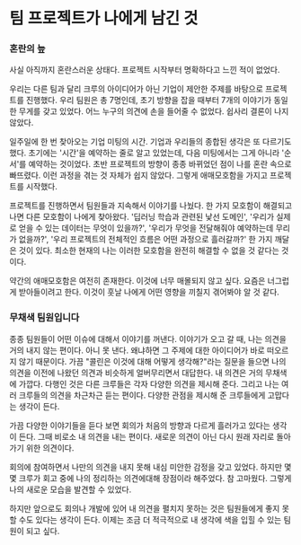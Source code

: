 # 팀 프로젝트가 나에게 남긴 것
### 혼란의 늪

사실 아직까지 혼란스러운 상태다. 프로젝트 시작부터 명확하다고 느낀 적이 없었다. 

우리는 다른 팀과 달리 크루의 아이디어가 아닌 기업이 제안한 주제를 바탕으로 프로젝트를 진행했다. 우리 팀원은 총 7명인데, 초기 방향을 잡을 때부터 7개의 이야기가 동일한 무게를 갖고 있었다. 어느 누구의 의견에 손을 들어줄 수 없었다. 쉽사리 결론이 나지 않았다.  

일주일에 한 번 찾아오는 기업 미팅의 시간. 기업과 우리들의 종합된 생각은 또 다르기도 했다. 초기에는 '시간'을 예약하는 줄로 알고 있었는데, 다음 미팅에서는 그게 아니라 '순서'를 예약하는 것이었다. 초반 프로젝트의 방향이 종종 바뀌었던 점이 나를 혼란 속으로 빠뜨렸다. 이런 과정을 겪는 것 자체가 쉽지 않았다. 그렇게 애매모호함을 가지고 프로젝트를 시작했다.

프로젝트를 진행하면서 팀원들과 지속해서 이야기를 나눴다. 한 가지 모호함이 해결되고 나면 다른 모호함이 나에게 찾아왔다. '딥러닝 학습과 관련된 낯선 도메인', '우리가 실제로 얻을 수 있는 데이터는 무엇이 있을까?', '우리가 무엇을 전달해줘야 예약하는데 무리가 없을까?', '우리 프로젝트의 전체적인 흐름은 어떤 과정으로 흘러갈까?' 한 가지 깨달은 것이 있다. 최소한 현재의 나는 이러한 모호함을 완전히 해결할 수 없을 것 같다는 것이다. 

약간의 애매모호함은 여전히 존재한다. 이것에 너무 매몰되지 않고 싶다. 요즘은 너그럽게 받아들이려고 한다. 이것이 훗날 나에게 어떤 영향을 끼칠지 겪어봐야 알 것 같다.

### 무채색 팀원입니다

종종 팀원들이 어떤 이슈에 대해서 이야기를 꺼낸다. 이야기가 오고 갈 때, 나는 의견을 거의 내지 않는 편이다. 아니 못 낸다. 왜냐하면 그 주제에 대한 아이디어가 바로 떠오르지 않기 때문이다. 가끔 "콜린은 이것에 대해 어떻게 생각해?"라는 질문을 들으면 나의 의견을 이전에 나왔던 의견과 비슷하게 얼버무리면서 대답한다. 내 의견은 거의 무채색에 가깝다. 다행인 것은 다른 크루들은 각자 다양한 의견을 제시해 준다. 그리고 나는 여러 크루들의 의견을 차근차근 듣는 편이다. 다양한 관점을 제시해 준 크루들에게 고맙다는 생각이 든다.

가끔 다양한 이야기들을 듣다 보면 회의가 처음의 방향과 다르게 흘러가고 있다는 생각이 든다. 그때 비로소 내 의견을 내는 편이다. 새로운 의견이 아닌 다시 원래 자리로 돌아가기 위한 의견이다. 

회의에 참여하면서 나만의 의견을 내지 못해 내심 미안한 감정을 갖고 있었다. 하지만 몇몇 크루가 회고 중에 나의 정리하는 의견에대해 장점이라 해주었다. 참 고마웠다. 그렇게 나의 새로운 모습을 발견할 수 있었다.

하지만 앞으로도 회의나 개발에 있어 내 의견을 펼치지 못하는 것은 팀원들에게 좋지 못할 수도 있다는 생각이 든다. 이제는 조금 더 적극적으로 내 생각에 색을 입힐 수 있는 팀원이 되고 싶다.
